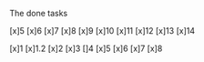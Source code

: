 The done tasks


[x]5
[x]6
[x]7
[x]8
[x]9
[x]10
[x]11
[x]12
[x]13
[x]14









[x]1
[x]1.2
[x]2
[x]3
[]4
[x]5
[x]6
[x]7
[x]8